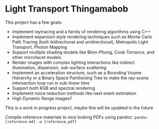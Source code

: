# Light Transport Thingamabob
This project has a few goals:
* Implement raytracing and a family of rendering algorithms using C++
* Implement expansion style rendering techniques such as Monte Carlo Path Tracing (both bidirectional and unidirectional), Metropolis Light Transport, Photon Mapping
* Support multiple shading models like Blinn-Phong, Cook-Torrance, and other microfacet models
* Render images with complex lighting interactions like indirect illumination, dispersion, sub-surface scattering
* Implement an acceleration structure, such as a Bounding Voume Hierarchy or a Binary Space Partitioning Tree to make the ray-scene intersection loop run in sub-linear time
* Support both RGB and spectral rendering
* Implement noice reduction methods like next event estimation
* High Dynamic Range images?

This is a work in progress project, maybe this will be updated in the future

Compile reference materials to nice looking PDFs using pandoc:
```pandoc [reference.md] -o [reference.pdf]```
